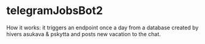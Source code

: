 # telegramJobsBot2

How it works: it triggers an endpoint once a day from a database created by hivers asukava & pskytta  and posts new vacation to the chat.
